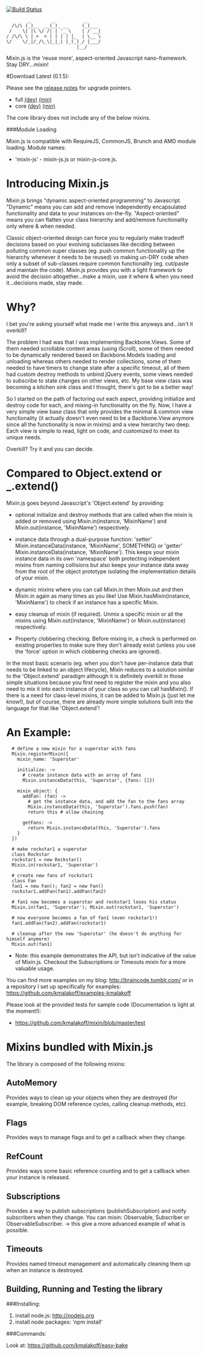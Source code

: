 [![Build Status](https://secure.travis-ci.org/kmalakoff/mixin.png)](http://travis-ci.org/kmalakoff/mixin)

````
        _        _           _
  /\/\ (_)__  __(_)_ __     (_)___
 /    \| |\ \/ /| | '_ \    | / __|
/ /\/\ \ | >  < | | | | |_  | \__ \
\/    \/_|/_/\_\|_|_| |_(_)_/ |___/
                          |__/
````

Mixin.js is the 'reuse more', aspect-oriented Javascript nano-framework. Stay DRY...mixin!

#Download Latest (0.1.5):

Please see the [release notes](https://github.com/kmalakoff/mixin/blob/master/RELEASE_NOTES.md) for upgrade pointers.

* full [(dev)](https://raw.github.com/kmalakoff/mixin/0.1.5/mixin-js.js) [(min)](https://raw.github.com/kmalakoff/mixin/0.1.5/mixin-js.min.js)
* core [(dev)](https://raw.github.com/kmalakoff/mixin/0.1.5/mixin-js-core.js) [(min)](https://raw.github.com/kmalakoff/mixin/0.1.5/mixin-js-core.min.js)

The core library does not include any of the below mixins.

###Module Loading

Mixin.js is compatible with RequireJS, CommonJS, Brunch and AMD module loading. Module names:

* 'mixin-js' - mixin-js.js or mixin-js-core.js.

# Introducing Mixin.js
Mixin.js brings "dynamic aspect-oriented programming" to Javascript. "Dynamic" means you can add and remove independently encapsulated functionality and data to your instances on-the-fly. "Aspect-oriented" means you can flatten your class hierarchy and add/remove functionality only where & when needed.

Classic object-oriented design can force you to regularly make tradeoff decisions based on your evolving subclasses like deciding between polluting common super classes  (eg. push common functionality up the hierarchy whenever it needs to be reused) vs making un-DRY code when only a subset of sub-classes require common functionality (eg. cut/paste and maintain the code). Mixin.js provides you with a light framework to avoid the decision altogether...make a mixin, use it where & when you need it...decisions made, stay made.

# Why?
I bet you're asking yourself what made me I write this anyways and...isn't it overkill?

The problem I had was that I was implementing Backbone.Views. Some of them needed scrollable content areas (using iScroll), some of them needed to be dynamically rendered based on Backbone.Models loading and unloading whereas others needed to render collections, some of them needed to have timers to change state after a specific timeout, all of them had custom destroy methods to unbind jQuery events, some views needed to subscribe to state changes on other views, etc. My base view class was becoming a kitchen sink class and I thought, there's got to be a better way!

So I started on the path of factoring out each aspect, providing initialize and destroy code for each, and mixing-in functionality on the fly. Now, I have a very simple view base class that only provides the minimal & common view functionality (it actually doesn't even need to be a Backbone.View anymore since all the functionality is now in mixins) and a view hierarchy two deep. Each view is simple to read, light on code, and customized to meet its unique needs.

Overkill? Try it and you can decide.

# Compared to Object.extend or _.extend()
Mixin.js goes beyond Javascript's 'Object.extend' by providing:

* optional initialize and destroy methods that are called when the mixin is added or removed using Mixin.in(instance, 'MixinName') and Mixin.out(instance, 'MixinName') respectively.

* instance data through a dual-purpose function: 'setter' Mixin.instanceData(instance, 'MixinName', SOMETHING) or 'getter' Mixin.instanceData(instance, 'MixinName'). This keeps your mixin instance data in its own 'namespace' both protecting independent mixins from naming collisions but also keeps your instance data away from the root of the object prototype isolating the implementation details of your mixin.

* dynamic mixins where you can call Mixin.in then Mixin.out and then Mixin.in again as many times as you like! Use Mixin.hasMixin(instance, 'MixinName') to check if an instance has a specific Mixin.

* easy cleanup of mixin (if required). Unmix a specific mixin or all the mixins using Mixin.out(instance, 'MixinName') or Mixin.out(instance) respectively.

* Property clobbering checking. Before mixing in, a check is performed on existing properties to make sure they don't already exist (unless you use the 'force' option in which clobbering checks are ignored).

In the most basic scenario (eg. when you don't have per-instance data that needs to be linked to an object lifecycle), Mixin reduces to a solution similar to the 'Object.extend' paradigm although it is definitely overkill in those simple situations because you first need to register the mixin and you also need to mix it into each instance of your class so you can call hasMixin(). If there is a need for class-level mixins, it can be added to Mixin.js (just let me know!), but of course, there are already more simple solutions built into the language for that like 'Object.extend'!


# An Example:

````
  # define a new mixin for a superstar with fans
  Mixin.registerMixin({
    mixin_name: 'Superstar'

    initialize: ->
      # create instance data with an array of fans
      Mixin.instanceData(this, 'Superstar', {fans: []})

    mixin_object: {
      addFan: (fan) ->
        # get the instance data, and add the fan to the fans array
        Mixin.instanceData(this, 'Superstar').fans.push(fan)
        return this # allow chaining

      getFans: ->
        return Mixin.instanceData(this, 'Superstar').fans
    }
  })

  # make rockstar1 a superstar
  class Rockstar
  rockstar1 = new Rockstar()
  Mixin.in(rockstar1, 'Superstar')

  # create new fans of rockstar1
  class Fan
  fan1 = new Fan(); fan2 = new Fan()
  rockstar1.addFan(fan1).addFan(fan2)

  # fan1 now becomes a superstar and rockstar1 loses his status
  Mixin.in(fan1, 'Superstar'); Mixin.out(rockstar1, 'Superstar')

  # now everyone becomes a fan of fan1 (even rockstar1!)
  fan1.addFan(fan2).addFan(rockstar1)

  # cleanup after the new 'Superstar' (he doesn't do anything for himself anymore)
  Mixin.out(fan1)
````
* Note: this example demonstrates the API, but isn't indicative of the value of Mixin.js. Checkout the Subscriptions or Timeouts mixin for a more valuable usage.

You can find more examples on my blog: http://braincode.tumblr.com/ or in a repository I set up specifically for examples: https://github.com/kmalakoff/examples-kmalakoff

Please look at the provided tests for sample code (Documentation is light at the moment!):
  - https://github.com/kmalakoff/mixin/blob/master/test

# Mixins bundled with Mixin.js
The library is composed of the following mixins:

## AutoMemory
Provides ways to clean up your objects when they are destroyed (for example, breaking DOM reference cycles, calling cleanup methods, etc).

## Flags
Provides ways to manage flags and to get a callback when they change.

## RefCount
Provides ways some basic reference counting and to get a callback when your instance is released.

## Subscriptions
Provides a way to publish subscriptions (publishSubscription) and notify subscribers when they change. You can mixin: Observable, Subscriber or ObservableSubscriber.
      -> this give a more advanced example of what is possible.

## Timeouts
Provides named timeout management and automatically cleaning them up when an instance is destroyed.


Building, Running and Testing the library
-----------------------

###Installing:

1. install node.js: http://nodejs.org
2. install node packages: 'npm install'

###Commands:

Look at: https://github.com/kmalakoff/easy-bake
